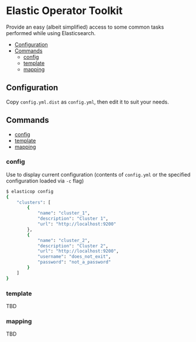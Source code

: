 # Elastic Operator Toolkit

Provide an easy (albeit simplified) access to some common tasks performed while using Elasticsearch.

- [Configuration](#configuration)
- [Commands](#commands)
  - [config](#config)
  - [template](#template)
  - [mapping](#mapping)

## Configuration

Copy `config.yml.dist` as `config.yml`, then edit it to suit your needs.

## Commands

- [config](#config)
- [template](#template)
- [mapping](#mapping)

### config

Use to display current configuration (contents of `config.yml` or the specified configuration loaded via `-c` flag)

```bash
$ elasticop config
{
    "clusters": [
        {
            "name": "cluster_1",
            "description": "Cluster 1",
            "url": "http://localhost:9200"
        },
        {
            "name": "cluster_2",
            "description": "Cluster 2",
            "url": "http://localhost:9200",
            "username": "does_not_exit",
            "password": "not_a_password"
        }
    ]
}
```

### template

TBD

### mapping

TBD
